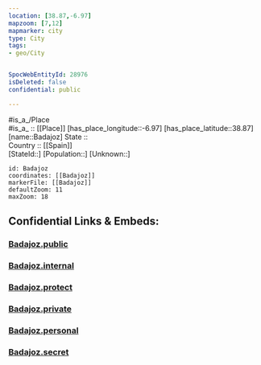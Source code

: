 ```yaml
---
location: [38.87,-6.97] 
mapzoom: [7,12] 
mapmarker: city 
type: City
tags:
- geo/City


SpocWebEntityId: 28976
isDeleted: false
confidential: public

---
```

#is_a_/Place  
#is_a_ :: [[Place]] 
[has_place_longitude::-6.97] 
[has_place_latitude::38.87] 
[name::Badajoz] 
State ::  
Country :: [[Spain]]  
[StateId::] 
[Population::] 
[Unknown::] 


```leaflet
id: Badajoz
coordinates: [[Badajoz]] 
markerFile: [[Badajoz]] 
defaultZoom: 11 
maxZoom: 18
```


## Confidential Links & Embeds: 

### [Badajoz.public](/_public/\Earth\Continent\Europe\Europe~South\Spain\Provinces~Spain\Extremadura\Badajoz.Province\CityBadajoz.public.md) 

### [Badajoz.internal](/_internal/\Earth\Continent\Europe\Europe~South\Spain\Provinces~Spain\Extremadura\Badajoz.Province\CityBadajoz.internal.md) 

### [Badajoz.protect](/_protect/\Earth\Continent\Europe\Europe~South\Spain\Provinces~Spain\Extremadura\Badajoz.Province\CityBadajoz.protect.md) 

### [Badajoz.private](/_private/\Earth\Continent\Europe\Europe~South\Spain\Provinces~Spain\Extremadura\Badajoz.Province\CityBadajoz.private.md) 

### [Badajoz.personal](/_personal/\Earth\Continent\Europe\Europe~South\Spain\Provinces~Spain\Extremadura\Badajoz.Province\CityBadajoz.personal.md) 

### [Badajoz.secret](/_secret/\Earth\Continent\Europe\Europe~South\Spain\Provinces~Spain\Extremadura\Badajoz.Province\CityBadajoz.secret.md)


